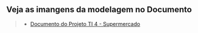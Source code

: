 ##  Veja as imangens da modelagem no Documento
> - [Documento do Projeto TI 4 - Supermercado]([https://docs.google.com/document/d/1VtlF-ivT3N6oWXlb1hYXgxoa_dty5DXA/edit?usp=sharing&ouid=114268587841082542474&rtpof=true&sd=true])
